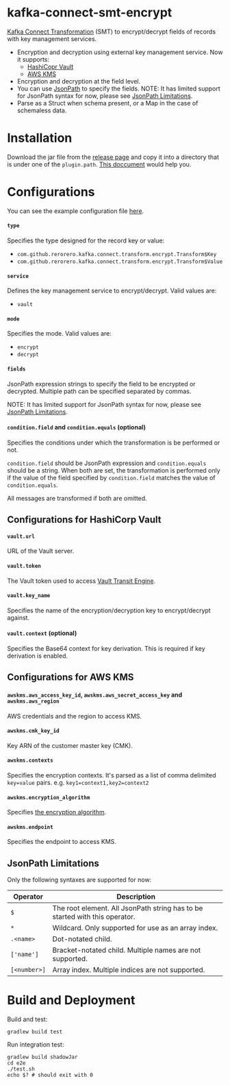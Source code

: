 # kafka-connect-smt-encrypt

[Kafka Connect Transformation](https://kafka.apache.org/documentation/#connect_transforms) (SMT) to encrypt/decrypt fields of records with key management services.

- Encryption and decryption using external key management service. Now it supports:
  - [HashiCopr Vault](https://www.vaultproject.io/docs/secrets/transit)
  - [AWS KMS](https://aws.amazon.com/kms/)
- Encryption and decryption at the field level.
- You can use [JsonPath](https://github.com/json-path/JsonPath) to specify the fields. NOTE: It has limited support for JsonPath syntax for now, please see [JsonPath Limitations](#jsonpath-limitations).
- Parse as a Struct when schema present, or a Map in the case of schemaless data.

# Installation

Download the jar file from the [release page](https://github.com/rerorero/kafka-connect-transform-encrypt/releases) and copy it into a directory that is under one of the `plugin.path`.
[This doccument](https://docs.confluent.io/platform/current/connect/transforms/custom.html) would help you.

# Configurations

You can see the example configuration file [here](./e2e/connect_config.json).

#### `type`

Specifies the type designed for the record key or value:

- `com.github.rerorero.kafka.connect.transform.encrypt.Transform$Key`
- `com.github.rerorero.kafka.connect.transform.encrypt.Transform$Value`

#### `service`

Defines the key management service to encrypt/decrypt. Valid values are:

- `vault`

#### `mode`

Specifies the mode. Valid values are:

- `encrypt`
- `decrypt`

#### `fields`

JsonPath expression strings to specify the field to be encrypted or decrypted. Multiple path can be specified separated by commas.

NOTE: It has limited support for JsonPath syntax for now, please see [JsonPath Limitations](#jsonpath-limitations).

#### `condition.field` and `condition.equals` (optional)

Specifies the conditions under which the transformation is be performed or not.

`condition.field` should be JsonPath expression and `condition.equals` should be a string.
When both are set, the transformation is performed only if the value of the field specified by `condition.field` matches the value of `condition.equals`.

All messages are transformed if both are omitted.

## Configurations for HashiCorp Vault

#### `vault.url`

URL of the Vault server.

#### `vault.token`

The Vault token used to access [Vault Transit Engine](https://www.vaultproject.io/api/secret/transit).

#### `vault.key_name`

Specifies the name of the encryption/decryption key to encrypt/decrypt against.

#### `vault.context` (optional)

Specifies the Base64 context for key derivation. This is required if key derivation is enabled.

## Configurations for AWS KMS

#### `awskms.aws_access_key_id`, `awskms.aws_secret_access_key` and `awskms.aws_region`

AWS credentials and the region to access KMS.

#### `awskms.cmk_key_id`

Key ARN of the customer master key (CMK).

#### `awskms.contexts`

Specifies the encryption contexts.
It's parsed as a list of comma delimited `key=value` pairs. e.g. `key1=context1,key2=context2`

#### `awskms.encryption_algorithm`

Specifies [the encryption algorithm](https://aws.github.io/aws-encryption-sdk-java/com/amazonaws/encryptionsdk/CryptoAlgorithm.html).

#### `awskms.endpoint`

Specifies the endpoint to access KMS.

## JsonPath Limitations

Only the following syntaxes are supported for now:

| Operator     | Description                                                                 |
| ------------ | --------------------------------------------------------------------------- |
| `$`          | The root element. All JsonPath string has to be started with this operator. |
| `*`          | Wildcard. Only supported for use as an array index.                         |
| `.<name>`    | Dot-notated child.                                                          |
| `['name']`   | Bracket-notated child. Multiple names are not supported.                    |
| `[<number>]` | Array index. Multiple indices are not supported.                            |

# Build and Deployment

Build and test:

```
gradlew build test
```

Run integration test:

```
gradlew build shadowJar
cd e2e
./test.sh
echo $? # should exit with 0
```
